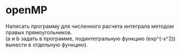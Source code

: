# openMP
Написать программу для численного расчета интеграла методом правых прямоугольников.
<br>(a и b задать в программе, подинтегральную функцию (exp^(-x^2)) вынести в отдельную функцию).
